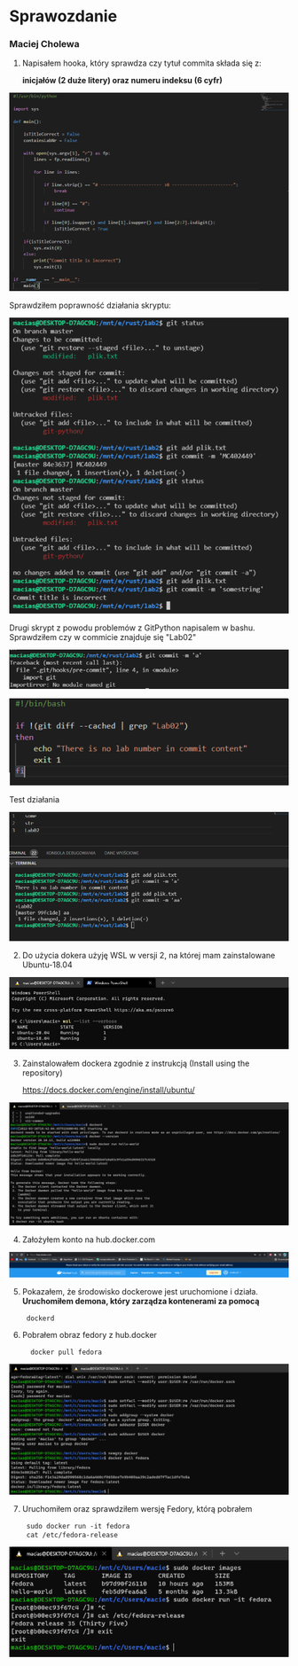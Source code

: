 # Sprawozdanie
### Maciej Cholewa

1. Napisałem hooka, który sprawdza czy tytuł commita składa się z:

    **inicjałów (2 duże litery) oraz numeru indeksu (6 cyfr)**

![](commit-msg.png)

Sprawdziłem poprawność działania skryptu:

![](test.png)

Drugi skrypt z powodu problemów z GitPython napisalem w bashu. Sprawdziłem czy w commicie znajduje się "Lab02"

![](gitp.png)

![](bash.png)

Test działania

![](test2.png)

2. Do użycia dokera użyję WSL w versji 2, na której mam zainstalowane Ubuntu-18.04

![](wsl.png)

3. Zainstalowałem dockera zgodnie z instrukcją (Install using the repository)

    https://docs.docker.com/engine/install/ubuntu/

![](docker.png)

4. Założyłem konto na hub.docker.com

![](dockerhub.png)

5. Pokazałem, że środowisko dockerowe jest uruchomione i działa. **Uruchomiłem demona, który zarządza kontenerami za pomocą**

        dockerd

6. Pobrałem obraz fedory z hub.docker

         docker pull fedora

![](image.png)

7. Uruchomiłem oraz sprawdziłem wersję Fedory, którą pobrałem

        sudo docker run -it fedora
        cat /etc/fedora-release

![](fedora.png)